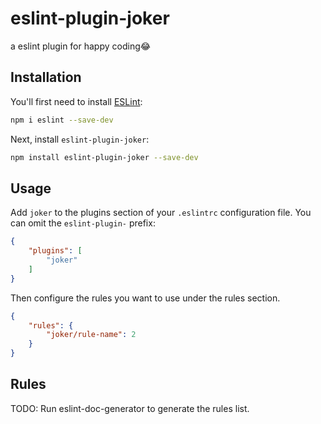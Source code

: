 # eslint-plugin-joker

a eslint plugin for happy coding😂

## Installation

You'll first need to install [ESLint](https://eslint.org/):

```sh
npm i eslint --save-dev
```

Next, install `eslint-plugin-joker`:

```sh
npm install eslint-plugin-joker --save-dev
```

## Usage

Add `joker` to the plugins section of your `.eslintrc` configuration file. You can omit the `eslint-plugin-` prefix:

```json
{
    "plugins": [
        "joker"
    ]
}
```


Then configure the rules you want to use under the rules section.

```json
{
    "rules": {
        "joker/rule-name": 2
    }
}
```

## Rules

<!-- begin auto-generated rules list -->
TODO: Run eslint-doc-generator to generate the rules list.
<!-- end auto-generated rules list -->


